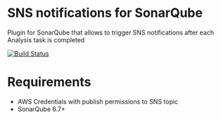 # SNS notifications for SonarQube
Plugin for SonarQube that allows to trigger SNS notifications after each Analysis task is completed

[![Build Status](https://travis-ci.com/afesguerra/sonarqube-sns-notifier-plugin.svg?branch=master)](https://travis-ci.com/afesguerra/sonarqube-sns-notifier-plugin)


# Requirements
- AWS Credentials with publish permissions to SNS topic
- SonarQube 6.7+